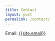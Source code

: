 ```yaml
---
title: Contact
layout: post
permalink: /contact/
---
```

Email: <a href="mailto:{{site.email}}">{{site.email}}</a>